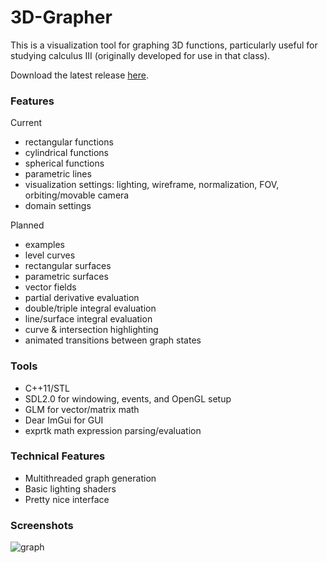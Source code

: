 # 3D-Grapher

This is a visualization tool for graphing 3D functions, particularly useful for studying calculus III (originally developed for use in that class).  

Download the latest release [here](https://github.com/TheNumbat/3D-Grapher/releases).  

### Features
Current
  - rectangular functions
  - cylindrical functions
  - spherical functions
  - parametric lines
  - visualization settings: lighting, wireframe, normalization, FOV, orbiting/movable camera
  - domain settings  
  
Planned
  - examples
  - level curves
  - rectangular surfaces
  - parametric surfaces
  - vector fields 
  - partial derivative evaluation
  - double/triple integral evaluation
  - line/surface integral evaluation
  - curve & intersection highlighting
  - animated transitions between graph states

### Tools
  - C++11/STL
  - SDL2.0 for windowing, events, and OpenGL setup
  - GLM for vector/matrix math
  - Dear ImGui for GUI
  - exprtk math expression parsing/evaluation

### Technical Features
  - Multithreaded graph generation
  - Basic lighting shaders
  - Pretty nice interface

### Screenshots
![graph](https://i.imgur.com/B7mOStw.png)
